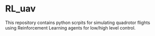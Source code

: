 # RL_uav
This repository contains python scrpits for simulating quadrotor flights using Reinforcement Learning agents for low/high level control.
